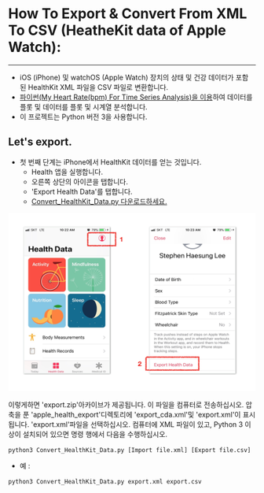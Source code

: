 # How To Export & Convert From XML To CSV (HeatheKit data of Apple Watch):

***

* iOS (iPhone) 및 watchOS (Apple Watch) 장치의 상태 및 건강 데이터가 포함 된 HealthKit XML 파일을 CSV 파일로 변환합니다. 
* [파이썬(My Heart Rate(bpm) For Time Series Analysis)을 이용](https://github.com/leehaesung/My_Heart_Rate_For_Time_Series_Analysis)하여 데이터를 플롯 및 데이터를 플롯 및 시계열 분석합니다.
* 이 프로젝트는 Python 버전 3을 사용합니다.

## Let's export.
* 첫 번째 단계는 iPhone에서 HealthKit 데이터를 얻는 것입니다.
  * Health 앱을 실행합니다.
  * 오른쪽 상단의 아이콘을 탭합니다.
  * 'Export Health Data'를 탭합니다.
  * [Convert_HealthKit_Data.py 다운로드하세요.](https://github.com/leehaesung/My_Heart_Rate_For_Time_Series_Analysis/raw/master/02_Codes/Convert_HealthKit_Data.py)

![HowToExportHealthKitData](https://raw.githubusercontent.com/leehaesung/My_Heart_Rate_For_Time_Series_Analysis/master/01_Images/HowToExportHealthKitData.png)

이렇게하면 'export.zip'아카이브가 제공됩니다. 이 파일을 컴퓨터로 전송하십시오. 압축을 푼 'apple_health_export'디렉토리에 'export_cda.xml'및 'export.xml'이 표시됩니다. 'export.xml'파일을 선택하십시오. 컴퓨터에 XML 파일이 있고, Python 3 이상이 설치되어 있으면 명령 행에서 다음을 수행하십시오.



```
python3 Convert_HealthKit_Data.py [Import file.xml] [Export file.csv]
```

* 예 :

```
python3 Convert_HealthKit_Data.py export.xml export.csv
```
